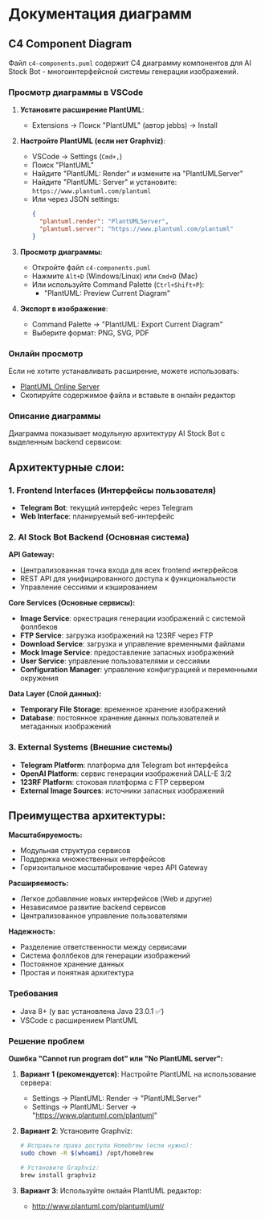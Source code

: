 # Документация диаграмм

## C4 Component Diagram

Файл `c4-components.puml` содержит C4 диаграмму компонентов для AI Stock Bot - многоинтерфейсной системы генерации изображений.

### Просмотр диаграммы в VSCode

1. **Установите расширение PlantUML**:
   - Extensions → Поиск "PlantUML" (автор jebbs) → Install

2. **Настройте PlantUML (если нет Graphviz)**:
   - VSCode → Settings (`Cmd+,`)
   - Поиск "PlantUML"
   - Найдите "PlantUML: Render" и измените на "PlantUMLServer"
   - Найдите "PlantUML: Server" и установите: `https://www.plantuml.com/plantuml`
   - Или через JSON settings: 
     ```json
     {
       "plantuml.render": "PlantUMLServer",
       "plantuml.server": "https://www.plantuml.com/plantuml"
     }
     ```

3. **Просмотр диаграммы**:
   - Откройте файл `c4-components.puml`
   - Нажмите `Alt+D` (Windows/Linux) или `Cmd+D` (Mac)
   - Или используйте Command Palette (`Ctrl+Shift+P`):
     - "PlantUML: Preview Current Diagram"

4. **Экспорт в изображение**:
   - Command Palette → "PlantUML: Export Current Diagram"
   - Выберите формат: PNG, SVG, PDF

### Онлайн просмотр

Если не хотите устанавливать расширение, можете использовать:
- [PlantUML Online Server](http://www.plantuml.com/plantuml/uml/)
- Скопируйте содержимое файла и вставьте в онлайн редактор

### Описание диаграммы

Диаграмма показывает модульную архитектуру AI Stock Bot с выделенным backend сервисом:

## Архитектурные слои:

### 1. Frontend Interfaces (Интерфейсы пользователя)
- **Telegram Bot**: текущий интерфейс через Telegram
- **Web Interface**: планируемый веб-интерфейс

### 2. AI Stock Bot Backend (Основная система)

**API Gateway:**
- Централизованная точка входа для всех frontend интерфейсов
- REST API для унифицированного доступа к функциональности
- Управление сессиями и кэшированием

**Core Services (Основные сервисы):**
- **Image Service**: оркестрация генерации изображений с системой фоллбеков
- **FTP Service**: загрузка изображений на 123RF через FTP
- **Download Service**: загрузка и управление временными файлами
- **Mock Image Service**: предоставление запасных изображений
- **User Service**: управление пользователями и сессиями
- **Configuration Manager**: управление конфигурацией и переменными окружения

**Data Layer (Слой данных):**
- **Temporary File Storage**: временное хранение изображений
- **Database**: постоянное хранение данных пользователей и метаданных изображений

### 3. External Systems (Внешние системы)
- **Telegram Platform**: платформа для Telegram bot интерфейса
- **OpenAI Platform**: сервис генерации изображений DALL-E 3/2
- **123RF Platform**: стоковая платформа с FTP сервером
- **External Image Sources**: источники запасных изображений

## Преимущества архитектуры:

**Масштабируемость:**
- Модульная структура сервисов
- Поддержка множественных интерфейсов
- Горизонтальное масштабирование через API Gateway

**Расширяемость:**
- Легкое добавление новых интерфейсов (Web и другие)
- Независимое развитие backend сервисов
- Централизованное управление пользователями

**Надежность:**
- Разделение ответственности между сервисами
- Система фоллбеков для генерации изображений
- Постоянное хранение данных
- Простая и понятная архитектура

### Требования

- Java 8+ (у вас установлена Java 23.0.1 ✅)
- VSCode с расширением PlantUML

### Решение проблем

**Ошибка "Cannot run program dot" или "No PlantUML server":**
1. **Вариант 1 (рекомендуется)**: Настройте PlantUML на использование сервера:
   - Settings → PlantUML: Render → "PlantUMLServer"
   - Settings → PlantUML: Server → "https://www.plantuml.com/plantuml"
   
2. **Вариант 2**: Установите Graphviz:
   ```bash
   # Исправьте права доступа Homebrew (если нужно):
   sudo chown -R $(whoami) /opt/homebrew
   
   # Установите Graphviz:
   brew install graphviz
   ```

3. **Вариант 3**: Используйте онлайн PlantUML редактор:
   - http://www.plantuml.com/plantuml/uml/
